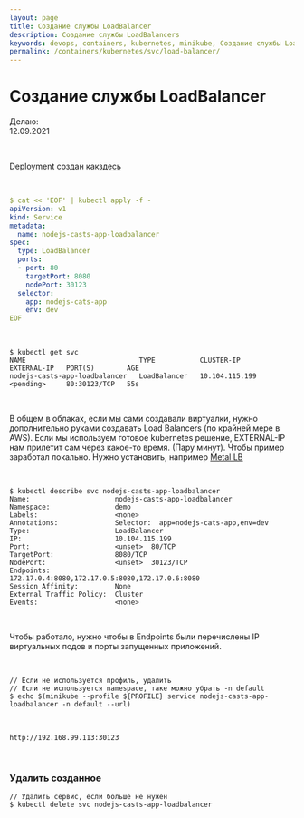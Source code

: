 ```yaml
---
layout: page
title: Создание службы LoadBalancer
description: Создание службы LoadBalancers
keywords: devops, containers, kubernetes, minikube, Создание службы LoadBalancers
permalink: /containers/kubernetes/svc/load-balancer/
---
```


# Создание службы LoadBalancer

Делаю:  
12.09.2021

<br/>

Deployment создан как<a href="/containers/kubernetes/svc/nodeport/">здесь</a>

<br/>

```yaml
$ cat << 'EOF' | kubectl apply -f -
apiVersion: v1
kind: Service
metadata:
  name: nodejs-casts-app-loadbalancer
spec:
  type: LoadBalancer
  ports:
  - port: 80
    targetPort: 8080
    nodePort: 30123
  selector:
    app: nodejs-cats-app
    env: dev
EOF
```

<br/>

```
$ kubectl get svc
NAME                            TYPE           CLUSTER-IP       EXTERNAL-IP   PORT(S)        AGE
nodejs-casts-app-loadbalancer   LoadBalancer   10.104.115.199   <pending>     80:30123/TCP   55s
```

<br/>

В общем в облаках, если мы сами создавали виртуалки, нужно дополнительно руками создавать Load Balancers (по крайней мере в AWS). Если мы используем готовое kubernetes решение, EXTERNAL-IP нам прилетит сам через какое-то время. (Пару минут). Чтобы пример заработал локально. Нужно установить, например [Metal LB](/containers/kubernetes/tools/metal-lb/)

<br/>

```
$ kubectl describe svc nodejs-casts-app-loadbalancer
Name:                     nodejs-casts-app-loadbalancer
Namespace:                demo
Labels:                   <none>
Annotations:              Selector:  app=nodejs-cats-app,env=dev
Type:                     LoadBalancer
IP:                       10.104.115.199
Port:                     <unset>  80/TCP
TargetPort:               8080/TCP
NodePort:                 <unset>  30123/TCP
Endpoints:                172.17.0.4:8080,172.17.0.5:8080,172.17.0.6:8080
Session Affinity:         None
External Traffic Policy:  Cluster
Events:                   <none>
```

<br/>

Чтобы работало, нужно чтобы в Endpoints были перечислены IP виртуальных подов и порты запущенных приложений.

<br/>

```
// Если не используется профиль, удалить
// Если не используется namespace, таке можно убрать -n default
$ echo $(minikube --profile ${PROFILE} service nodejs-casts-app-loadbalancer -n default --url)
```

<br/>

```
http://192.168.99.113:30123
```

<br/>

### Удалить созданное

```
// Удалить сервис, если больше не нужен
$ kubectl delete svc nodejs-casts-app-loadbalancer
```
